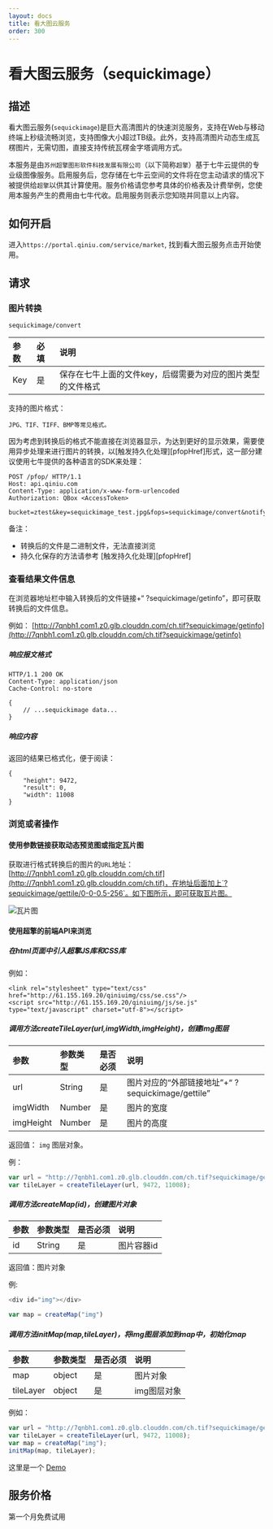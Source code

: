 ```yaml
---
layout: docs
title: 看大图云服务
order: 300
---
```


<a id="sequickimage"></a>

# 看大图云服务（sequickimage）

<a id="sequickimage-description"></a>

## 描述

看大图云服务(`sequickimage`)是巨大高清图片的快速浏览服务，支持在Web与移动终端上秒级流畅浏览，支持图像大小超过TB级。此外，支持高清图片动态生成瓦楞图片，无需切图，直接支持传统瓦楞金字塔调用方式。

本服务是由`苏州超擎图形软件科技发展有限公司`（以下简称`超擎`）基于七牛云提供的专业级图像服务。启用服务后，您存储在七牛云空间的文件将在您主动请求的情况下被提供给`超擎`以供其计算使用。服务价格请您参考具体的价格表及计费举例，您使用本服务产生的费用由七牛代收。启用服务则表示您知晓并同意以上内容。

<a id="sequickimage-open"></a>

## 如何开启

进入`https://portal.qiniu.com/service/market`, 找到看大图云服务点击开始使用。

<a id="sequickimage-request"></a>

## 请求

<a id="sequickimage-convert"></a>

### 图片转换

``` 
sequickimage/convert
```

| 参数   | 必填   | 说明                          
| :--- | :--- | :------------------------------ 
| Key  | 是   | 保存在七牛上面的文件key，后缀需要为对应的图片类型的文件格式 

支持的图片格式：

``` 
JPG、TIF、TIFF、BMP等常见格式。
```

因为考虑到转换后的格式不能直接在浏览器显示，为达到更好的显示效果，需要使用异步处理来进行图片的转换，以[触发持久化处理][pfopHref]形式，这一部分建议使用七牛提供的各种语言的SDK来处理：

```
POST /pfop/ HTTP/1.1
Host: api.qiniu.com  
Content-Type: application/x-www-form-urlencoded  
Authorization: QBox <AccessToken>  

bucket=ztest&key=sequickimage_test.jpg&fops=sequickimage/convert&notifyURL=http%3A%2F%2Ffake.com%2Fqiniu%2Fnotify
```

备注： 

+ 转换后的文件是二进制文件，无法直接浏览
+ 持久化保存的方法请参考 [触发持久化处理][pfopHref]

<a id="sequickimage-getinfo"></a>

### 查看结果文件信息

在浏览器地址栏中输入转换后的文件链接+“ ?sequickimage/getinfo”，即可获取转换后的文件信息。

例如： [http://7qnbh1.com1.z0.glb.clouddn.com/ch.tif?sequickimage/getinfo](http://7qnbh1.com1.z0.glb.clouddn.com/ch.tif?sequickimage/getinfo)

##### 响应报文格式

``` 
HTTP/1.1 200 OK
Content-Type: application/json
Cache-Control: no-store

{
    // ...sequickimage data...
}
```

##### 响应内容

返回的结果已格式化，便于阅读：

``` 
{
    "height": 9472,
    "result": 0,
    "width": 11008
}
```

<a id="sequickimage-view"></a>

### 浏览或者操作

#### 使用参数链接获取动态预览图或指定瓦片图

获取进行格式转换后的图片的`URL`地址： [http://7qnbh1.com1.z0.glb.clouddn.com/ch.tif](http://7qnbh1.com1.z0.glb.clouddn.com/ch.tif)，在地址后面加上`?sequickimage/gettile/0-0-0.5-256`。如下图所示，即可获取瓦片图。

![瓦片图](http://7qnbh1.com1.z0.glb.clouddn.com/AF48F5F4-02F7-435E-AB60-14214A0F2020.png)

#### 使用超擎的前端API来浏览

##### 在html页面中引入超擎JS库和CSS库

例如：

``` 
<link rel="stylesheet" type="text/css" href="http://61.155.169.20/qiniuimg/css/se.css"/>
<script src="http://61.155.169.20/qiniuimg/js/se.js" type="text/javascript" charset="utf-8"></script>
```

##### 调用方法createTileLayer(url,imgWidth,imgHeight)，创建img图层

| 参数        | 参数类型   | 是否必须 | 说明                                     |
| :-------- | :----- | :--- | :------------------------------------- |
| url       | String | 是    | 图片对应的“外部链接地址”+“ ?sequickimage/gettile” |
| imgWidth  | Number | 是    | 图片的宽度                                  |
| imgHeight | Number | 是    | 图片的高度                                  |

返回值： `img` 图层对象。

例：

``` javascript
var url = "http://7qnbh1.com1.z0.glb.clouddn.com/ch.tif?sequickimage/getinfo";
var tileLayer = createTileLayer(url, 9472, 11008);
```

##### 调用方法createMap(id)，创建图片对象

| 参数   | 参数类型   | 是否必须 | 说明     |
| :--- | :----- | :--- | :----- |
| id   | String | 是    | 图片容器id |

返回值：图片对象

例:

``` javascript
<div id="img"></div>

var map = createMap("img")
```

##### 调用方法initMap(map,tileLayer)，将img图层添加到map中，初始化map

| 参数        | 参数类型   | 是否必须 | 说明      |
| :-------- | :----- | :--- | :------ |
| map       | object | 是    | 图片对象    |
| tileLayer | object | 是    | img图层对象 |

例如：

``` javascript
var url = "http://7qnbh1.com1.z0.glb.clouddn.com/ch.tif?sequickimage/getinfo";
var tileLayer = createTileLayer(url, 9472, 11008);
var map = createMap("img");
initMap(map, tileLayer);
```

这里是一个 [Demo](http://7xlmcc.com1.z0.glb.clouddn.com)

<a id="sequickimage-price"></a>

## 服务价格

第一个月免费试用